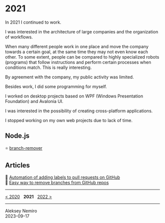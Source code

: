 # 2021

In 2021 I continued to work.

I was interested in the architecture of large companies and the organization of workflows.

When many different people work in one place and move the company towards a certain goal, at the same time they may not even know each other.
To some extent, people can be compared to highly specialized robots (programs) that follow instructions and perform certain processes when conditions match.
This is really interesting.

By agreement with the company, my public activity was limited.

Besides work, I did some programming for myself.

I worked on desktop projects based on WPF (Windows Presentation Foundation) and Avalonia UI.

I was interested in the possibility of creating cross-platform applications.

I stopped working on my own web projects due to lack of time.

## Node.js

:star: [branch-remover](https://github.com/sfm-tools/branch-remover)

## Articles

:page_facing_up: [Automation of adding labels to pull requests on GitHub](articles/bighut-relabel.md)  
:page_facing_up: [Easy way to remove branches from GitHub repos](articles/branch-remover.md)

---
[< 2020](/2020) &nbsp; **2021** &nbsp; [2022 >](/2022)

---
Aleksey Nemiro  
2023-09-17
